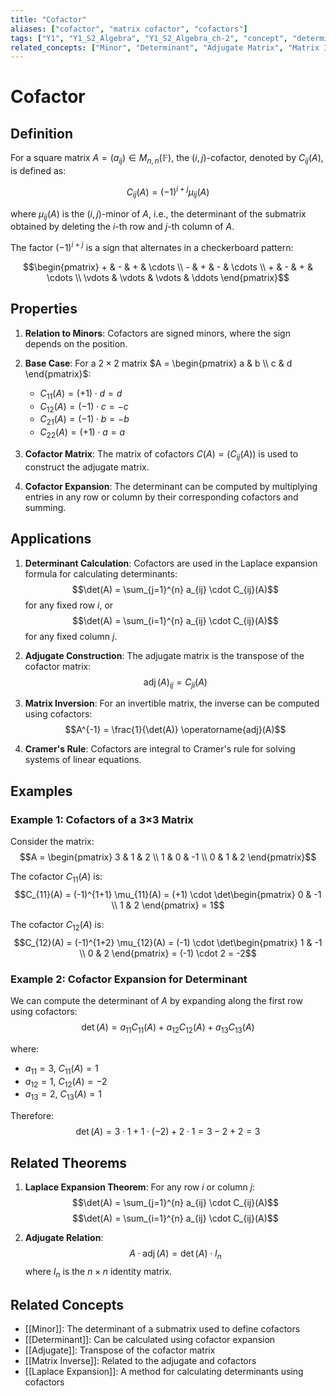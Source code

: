 ```yaml
---
title: "Cofactor"
aliases: ["cofactor", "matrix cofactor", "cofactors"]
tags: ["Y1", "Y1_S2_Algebra", "Y1_S2_Algebra_ch-2", "concept", "determinant", "matrix", "minor", "adjugate-matrix", "matrix-inverse", "laplace-expansion", "linear-algebra", "matrix-theory"]
related_concepts: ["Minor", "Determinant", "Adjugate Matrix", "Matrix Inverse", "Laplace Expansion", "Field"]
---
```


# Cofactor

## Definition
For a square matrix $A = (a_{ij}) \in M_{n,n}(\mathbb{F})$, the $(i,j)$-cofactor, denoted by $C_{ij}(A)$, is defined as:

$$C_{ij}(A) = (-1)^{i+j} \mu_{ij}(A)$$

where $\mu_{ij}(A)$ is the $(i,j)$-minor of $A$, i.e., the determinant of the submatrix obtained by deleting the $i$-th row and $j$-th column of $A$.

The factor $(-1)^{i+j}$ is a sign that alternates in a checkerboard pattern:

$$\begin{pmatrix} + & - & + & \cdots \\ - & + & - & \cdots \\ + & - & + & \cdots \\ \vdots & \vdots & \vdots & \ddots \end{pmatrix}$$

## Properties
1. **Relation to Minors**: Cofactors are signed minors, where the sign depends on the position.

2. **Base Case**: For a $2 \times 2$ matrix $A = \begin{pmatrix} a & b \\ c & d \end{pmatrix}$:
   - $C_{11}(A) = (+1) \cdot d = d$
   - $C_{12}(A) = (-1) \cdot c = -c$
   - $C_{21}(A) = (-1) \cdot b = -b$
   - $C_{22}(A) = (+1) \cdot a = a$

3. **Cofactor Matrix**: The matrix of cofactors $C(A) = (C_{ij}(A))$ is used to construct the adjugate matrix.

4. **Cofactor Expansion**: The determinant can be computed by multiplying entries in any row or column by their corresponding cofactors and summing.

## Applications
1. **Determinant Calculation**: Cofactors are used in the Laplace expansion formula for calculating determinants:
   $$\det(A) = \sum_{j=1}^{n} a_{ij} \cdot C_{ij}(A)$$
   for any fixed row $i$, or
   $$\det(A) = \sum_{i=1}^{n} a_{ij} \cdot C_{ij}(A)$$
   for any fixed column $j$.

2. **Adjugate Construction**: The adjugate matrix is the transpose of the cofactor matrix:
   $$\operatorname{adj}(A)_{ij} = C_{ji}(A)$$

3. **Matrix Inversion**: For an invertible matrix, the inverse can be computed using cofactors:
   $$A^{-1} = \frac{1}{\det(A)} \operatorname{adj}(A)$$

4. **Cramer's Rule**: Cofactors are integral to Cramer's rule for solving systems of linear equations.

## Examples
### Example 1: Cofactors of a 3×3 Matrix
Consider the matrix:
$$A = \begin{pmatrix} 3 & 1 & 2 \\ 1 & 0 & -1 \\ 0 & 1 & 2 \end{pmatrix}$$

The cofactor $C_{11}(A)$ is:
$$C_{11}(A) = (-1)^{1+1} \mu_{11}(A) = (+1) \cdot \det\begin{pmatrix} 0 & -1 \\ 1 & 2 \end{pmatrix} = 1$$

The cofactor $C_{12}(A)$ is:
$$C_{12}(A) = (-1)^{1+2} \mu_{12}(A) = (-1) \cdot \det\begin{pmatrix} 1 & -1 \\ 0 & 2 \end{pmatrix} = (-1) \cdot 2 = -2$$

### Example 2: Cofactor Expansion for Determinant
We can compute the determinant of $A$ by expanding along the first row using cofactors:
$$\det(A) = a_{11}C_{11}(A) + a_{12}C_{12}(A) + a_{13}C_{13}(A)$$

where:
- $a_{11} = 3$, $C_{11}(A) = 1$
- $a_{12} = 1$, $C_{12}(A) = -2$
- $a_{13} = 2$, $C_{13}(A) = 1$

Therefore:
$$\det(A) = 3 \cdot 1 + 1 \cdot (-2) + 2 \cdot 1 = 3 - 2 + 2 = 3$$

## Related Theorems
1. **Laplace Expansion Theorem**: For any row $i$ or column $j$:
   $$\det(A) = \sum_{j=1}^{n} a_{ij} \cdot C_{ij}(A)$$
   $$\det(A) = \sum_{i=1}^{n} a_{ij} \cdot C_{ij}(A)$$

2. **Adjugate Relation**:
   $$A \cdot \operatorname{adj}(A) = \det(A) \cdot I_n$$
   where $I_n$ is the $n \times n$ identity matrix.

## Related Concepts
- [[Minor]]: The determinant of a submatrix used to define cofactors
- [[Determinant]]: Can be calculated using cofactor expansion
- [[Adjugate]]: Transpose of the cofactor matrix
- [[Matrix Inverse]]: Related to the adjugate and cofactors
- [[Laplace Expansion]]: A method for calculating determinants using cofactors
